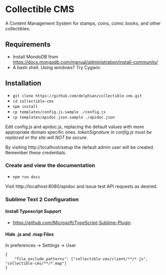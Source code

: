 # Collectible CMS

A Content Management System for stamps, coins, comic books, and other collectibles.

## Requirements

* Install MondoDB from https://docs.mongodb.com/manual/administration/install-community/
* A bash shell. Using windows? Try Cygwin.

## Installation

* `git clone https://github.com/delphian/collectible-cms.git`
* `cd collectible-cms`
* `npm install`
* `cp templates/config.js.sample ./config.js`
* `cp templates/apidoc.json.sample ./apidoc.json`

Edit config.js and apidoc.js, replacing the default values with more appropriate domain specific ones. _tokenSignature in config.js must be replaced or the site will NOT be secure_.

By visiting http://localhost/setup the default admin user will be created. Remember these credentials.

### Create and view the documentation

* `npm run docs`

Visit http://localhost:8080/apidoc and issue test API requests as desired.

### Sublime Text 2 Configuration

#### Install Typescript Support

* https://github.com/Microsoft/TypeScript-Sublime-Plugin

#### Hide .js and .map Files

In preferences -> Settings -> User

    {
        "file_exclude_patterns": ["collectible-cms/client/**/*.js", "collectible-cms/**/*.map"]
    }
